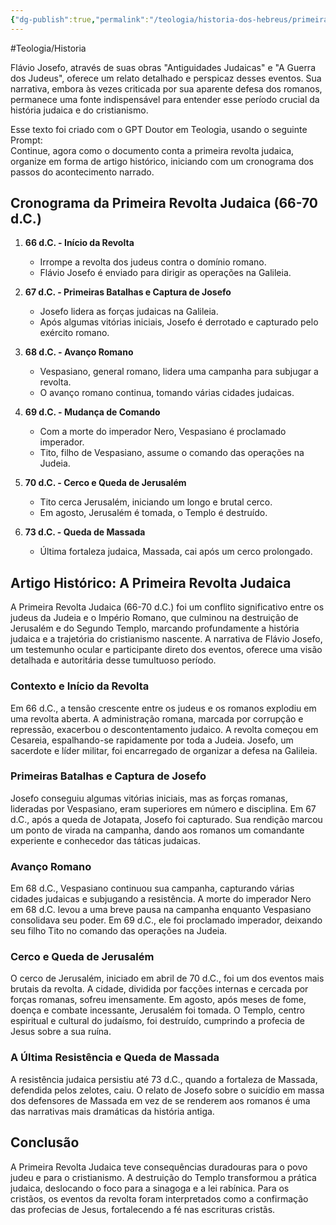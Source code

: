 ```yaml
---
{"dg-publish":true,"permalink":"/teologia/historia-dos-hebreus/primeira-revolta-judaica/","metatags":{"description":"figuras importantes mencionadas nos Evangelhos e Atos dos Apóstolos"},"noteIcon":2,"updated":"2025-08-23T20:42:10.835-03:00"}
---
```


#Teologia/Historia

Flávio Josefo, através de suas obras "Antiguidades Judaicas" e "A Guerra dos Judeus", oferece um relato detalhado e perspicaz desses eventos. Sua narrativa, embora às vezes criticada por sua aparente defesa dos romanos, permanece uma fonte indispensável para entender esse período crucial da história judaica e do cristianismo.

Esse texto foi criado com o GPT Doutor em Teologia, usando o seguinte Prompt:\
Continue, agora como o documento conta a primeira revolta judaica, organize em forma de artigo histórico, iniciando com um cronograma dos passos do acontecimento narrado.

## Cronograma da Primeira Revolta Judaica (66-70 d.C.)

1. **66 d.C. - Início da Revolta**
   - Irrompe a revolta dos judeus contra o domínio romano.
   - Flávio Josefo é enviado para dirigir as operações na Galileia.

2. **67 d.C. - Primeiras Batalhas e Captura de Josefo**
   - Josefo lidera as forças judaicas na Galileia.
   - Após algumas vitórias iniciais, Josefo é derrotado e capturado pelo exército romano.

3. **68 d.C. - Avanço Romano**
   - Vespasiano, general romano, lidera uma campanha para subjugar a revolta.
   - O avanço romano continua, tomando várias cidades judaicas.

4. **69 d.C. - Mudança de Comando**
   - Com a morte do imperador Nero, Vespasiano é proclamado imperador.
   - Tito, filho de Vespasiano, assume o comando das operações na Judeia.

5. **70 d.C. - Cerco e Queda de Jerusalém**
   - Tito cerca Jerusalém, iniciando um longo e brutal cerco.
   - Em agosto, Jerusalém é tomada, o Templo é destruído.

6. **73 d.C. - Queda de Massada**
   - Última fortaleza judaica, Massada, cai após um cerco prolongado.

## Artigo Histórico: A Primeira Revolta Judaica

A Primeira Revolta Judaica (66-70 d.C.) foi um conflito significativo entre os judeus da Judeia e o Império Romano, que culminou na destruição de Jerusalém e do Segundo Templo, marcando profundamente a história judaica e a trajetória do cristianismo nascente. A narrativa de Flávio Josefo, um testemunho ocular e participante direto dos eventos, oferece uma visão detalhada e autoritária desse tumultuoso período.

### Contexto e Início da Revolta

Em 66 d.C., a tensão crescente entre os judeus e os romanos explodiu em uma revolta aberta. A administração romana, marcada por corrupção e repressão, exacerbou o descontentamento judaico. A revolta começou em Cesareia, espalhando-se rapidamente por toda a Judeia. Josefo, um sacerdote e líder militar, foi encarregado de organizar a defesa na Galileia.

### Primeiras Batalhas e Captura de Josefo

Josefo conseguiu algumas vitórias iniciais, mas as forças romanas, lideradas por Vespasiano, eram superiores em número e disciplina. Em 67 d.C., após a queda de Jotapata, Josefo foi capturado. Sua rendição marcou um ponto de virada na campanha, dando aos romanos um comandante experiente e conhecedor das táticas judaicas.

### Avanço Romano

Em 68 d.C., Vespasiano continuou sua campanha, capturando várias cidades judaicas e subjugando a resistência. A morte do imperador Nero em 68 d.C. levou a uma breve pausa na campanha enquanto Vespasiano consolidava seu poder. Em 69 d.C., ele foi proclamado imperador, deixando seu filho Tito no comando das operações na Judeia.

### Cerco e Queda de Jerusalém

O cerco de Jerusalém, iniciado em abril de 70 d.C., foi um dos eventos mais brutais da revolta. A cidade, dividida por facções internas e cercada por forças romanas, sofreu imensamente. Em agosto, após meses de fome, doença e combate incessante, Jerusalém foi tomada. O Templo, centro espiritual e cultural do judaísmo, foi destruído, cumprindo a profecia de Jesus sobre a sua ruína.

### A Última Resistência e Queda de Massada

A resistência judaica persistiu até 73 d.C., quando a fortaleza de Massada, defendida pelos zelotes, caiu. O relato de Josefo sobre o suicídio em massa dos defensores de Massada em vez de se renderem aos romanos é uma das narrativas mais dramáticas da história antiga.

## Conclusão

A Primeira Revolta Judaica teve consequências duradouras para o povo judeu e para o cristianismo. A destruição do Templo transformou a prática judaica, deslocando o foco para a sinagoga e a lei rabínica. Para os cristãos, os eventos da revolta foram interpretados como a confirmação das profecias de Jesus, fortalecendo a fé nas escrituras cristãs.
